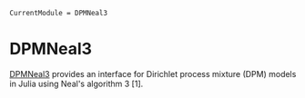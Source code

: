 ```@meta
CurrentModule = DPMNeal3
```

# DPMNeal3

[DPMNeal3](https://github.com/igutierrezm/DPMNeal3.jl) provides an interface for Dirichlet process mixture (DPM) models in Julia using Neal's algorithm 3 [1].
